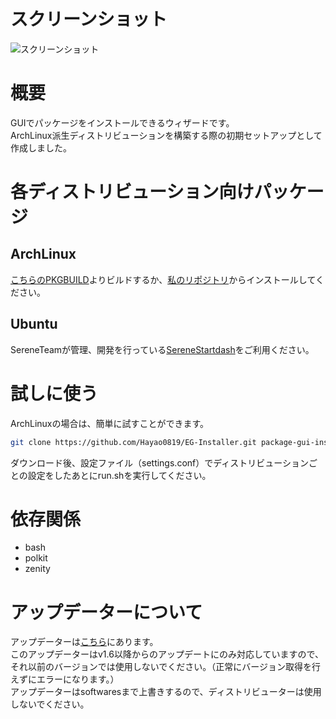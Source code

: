 # スクリーンショット
![スクリーンショット](https://raw.githubusercontent.com/Hayao0819/screenshots/master/eg-installer_2020-01-07_20-30-51.png)

# 概要
GUIでパッケージをインストールできるウィザードです。  
ArchLinux派生ディストリビューションを構築する際の初期セットアップとして作成しました。  

# 各ディストリビューション向けパッケージ
## ArchLinux
[こちらのPKGBUILD](https://github.com/Hayao0819/EG-Installer-PKGBUILD)よりビルドするか、[私のリポジトリ](https://github.com/Hayao0819/archlinux-repo)からインストールしてください。
## Ubuntu
SereneTeamが管理、開発を行っている[SereneStartdash](https://github.com/Hayao0819/serene-startdash)をご利用ください。

# 試しに使う
ArchLinuxの場合は、簡単に試すことができます。  

```bash
git clone https://github.com/Hayao0819/EG-Installer.git package-gui-installer
```
ダウンロード後、設定ファイル（settings.conf）でディストリビューションごとの設定をしたあとにrun.shを実行してください。

# 依存関係
- bash
- polkit
- zenity

# アップデーターについて
アップデーターは[こちら](https://gist.github.com/Hayao0819/6135651937954048fd1cb3c31f6b64b5)にあります。  
このアップデーターはv1.6以降からのアップデートにのみ対応していますので、それ以前のバージョンでは使用しないでください。（正常にバージョン取得を行えずにエラーになります。）  
アップデーターはsoftwaresまで上書きするので、ディストリビューターは使用しないでください。
